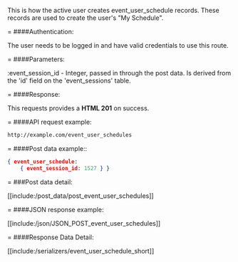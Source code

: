 <!-- --- title: POST /event_user_schedules -->

This is how the active user creates event_user_schedule records. These records are used to create the user's "My Schedule".

=
####Authentication:

The user needs to be logged in and have valid credentials to use this route.

=
####Parameters:

:event_session_id - Integer, passed in through the post data. Is derived from the 'id' field on the 'event_sessions' table.

=
####Response:

This requests provides a <strong>HTML 201</strong> on success.

=
####API request example:
```html
http://example.com/event_user_schedules
```

=
####Post data example::
```json
{ event_user_schedule: 
	{ event_session_id: 1527 } }
``` 
 
=
###Post data detail:

[[include:/post_data/post_event_user_schedules]]

=
####JSON response example:

[[include:/json/JSON_POST_event_user_schedules]]

=
####Response Data Detail:

[[include:/serializers/event_user_schedule_short]]